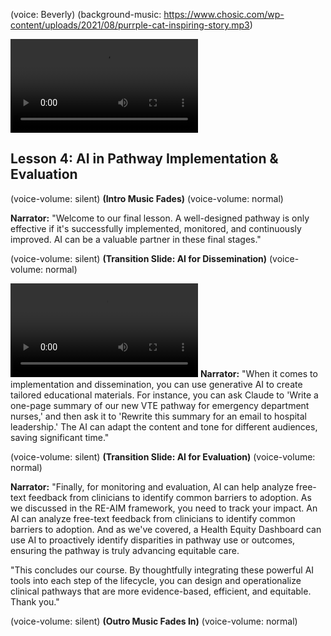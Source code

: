 (voice: Beverly)
(background-music: https://www.chosic.com/wp-content/uploads/2021/08/purrple-cat-inspiring-story.mp3)

![An animation showing educational materials being created and shared.](https://vod-progressive.akamaized.net/exp=1724562624~acl=%2Fvimeo-prod-skyfire-std-us%2F01%2F117%2F17%2F425588383%2F1836102149.mp4~hmac=8a5e557f9db034988711f5d75cb75fa24d081f9a1f11e92d6e0a8165b45281bb/vimeo-prod-skyfire-std-us/01/117/17/425588383/1836102149.mp4?filename=file.mp4)
## Lesson 4: AI in Pathway Implementation & Evaluation

(voice-volume: silent)
**(Intro Music Fades)**
(voice-volume: normal)

**Narrator:** "Welcome to our final lesson. A well-designed pathway is only effective if it's successfully implemented, monitored, and continuously improved. AI can be a valuable partner in these final stages."

(voice-volume: silent)
**(Transition Slide: AI for Dissemination)**
(voice-volume: normal)

![An animation of a data dashboard with charts and graphs updating in real-time.](https://vod-progressive.akamaized.net/exp=1724562670~acl=%2Fvimeo-prod-skyfire-std-us%2F01%2F2027%2F13%2F335136015%2F1321473216.mp4~hmac=8b26f53ca85a3c2c4d93700021c1a5570882e756c6f600d890066b1e2c908226/vimeo-prod-skyfire-std-us/01/2027/13/335136015/1321473216.mp4?filename=file.mp4)
**Narrator:** "When it comes to implementation and dissemination, you can use generative AI to create tailored educational materials. For instance, you can ask Claude to 'Write a one-page summary of our new VTE pathway for emergency department nurses,' and then ask it to 'Rewrite this summary for an email to hospital leadership.' The AI can adapt the content and tone for different audiences, saving significant time."

(voice-volume: silent)
**(Transition Slide: AI for Evaluation)**
(voice-volume: normal)

**Narrator:** "Finally, for monitoring and evaluation, AI can help analyze free-text feedback from clinicians to identify common barriers to adoption. As we discussed in the RE-AIM framework, you need to track your impact. An AI can analyze free-text feedback from clinicians to identify common barriers to adoption. And as we've covered, a Health Equity Dashboard can use AI to proactively identify disparities in pathway use or outcomes, ensuring the pathway is truly advancing equitable care.

"This concludes our course. By thoughtfully integrating these powerful AI tools into each step of the lifecycle, you can design and operationalize clinical pathways that are more evidence-based, efficient, and equitable. Thank you."

(voice-volume: silent)
**(Outro Music Fades In)**
(voice-volume: normal)
